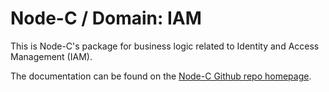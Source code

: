 # Node-C / Domain: IAM
This is Node-C's package for business logic related to Identity and Access Management (IAM).

The documentation can be found on the [Node-C Github repo homepage](https://github.com/RazorDude/node-c).
